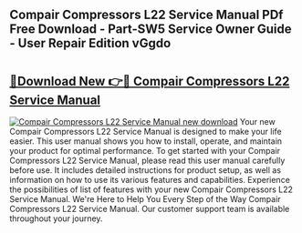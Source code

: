 ## Compair Compressors L22 Service Manual PDf Free Download - Part-SW5 Service Owner Guide - User Repair Edition vGgdo

# <h2><a href="http://bc54632.oget.top/?id=Compair+Compressors+L22+Service+Manual">🔗Download New 👉🔴 Compair Compressors L22 Service Manual</a></h2>

[![Compair Compressors L22 Service Manual new download](https://i.imgur.com/5g1atiW.png)](http://bc54632.oget.top/?id=Compair+Compressors+L22+Service+Manual)
Your new Compair Compressors L22 Service Manual is designed to make your life easier. This user manual shows you how to install, operate, and maintain your product for optimal performance. To get started with your Compair Compressors L22 Service Manual, please read this user manual carefully before use. It includes detailed instructions for product setup, as well as information on how to use its various features and capabilities. Experience the possibilities of list of features with your new Compair Compressors L22 Service Manual. We're Here to Help You Every Step of the Way Compair Compressors L22 Service Manual. Our customer support team is available throughout your journey.
